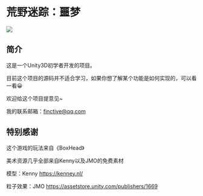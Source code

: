 # 荒野迷踪：噩梦

![](https://i.loli.net/2019/07/17/5d2efc0e4cf9736048.gif)

## 简介

这是一个Unity3D初学者开发的项目。 

目前这个项目的源码并不适合学习，如果你想了解某个功能是如何实现的，可以看一看😀

欢迎给这个项目提意见~

我的联系邮箱：finctive@qq.com

## 特别感谢

这个游戏的玩法来自《BoxHead》

美术资源几乎全部来自Kenny以及JMO的免费素材 

模型：Kenny https://kenney.nl/

粒子效果：JMO https://assetstore.unity.com/publishers/1669
